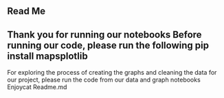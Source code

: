 Read Me
---------------------------
Thank you for running our notebooks
Before running our code, please run the following
pip install mapsplotlib
----------------------------
For exploring the process of creating the graphs and cleaning the data for our project, please run the code from our data and graph notebooks
Enjoycat Readme.md 
